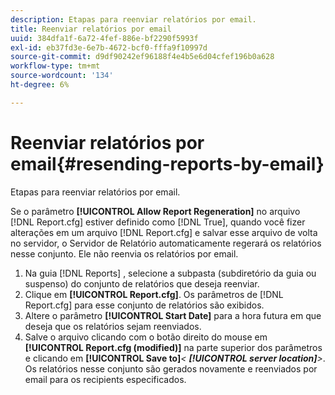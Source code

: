 ```yaml
---
description: Etapas para reenviar relatórios por email.
title: Reenviar relatórios por email
uuid: 384dfa1f-6a72-4fef-886e-bf2290f5993f
exl-id: eb37fd3e-6e7b-4672-bcf0-fffa9f10997d
source-git-commit: d9df90242ef96188f4e4b5e6d04cfef196b0a628
workflow-type: tm+mt
source-wordcount: '134'
ht-degree: 6%

---
```


# Reenviar relatórios por email{#resending-reports-by-email}

Etapas para reenviar relatórios por email.

Se o parâmetro **[!UICONTROL Allow Report Regeneration]** no arquivo [!DNL Report.cfg] estiver definido como [!DNL True], quando você fizer alterações em um arquivo [!DNL Report.cfg] e salvar esse arquivo de volta no servidor, o Servidor de Relatório automaticamente regerará os relatórios nesse conjunto. Ele não reenvia os relatórios por email.

1. Na guia [!DNL Reports] , selecione a subpasta (subdiretório da guia ou suspenso) do conjunto de relatórios que deseja reenviar.
1. Clique em **[!UICONTROL Report.cfg]**. Os parâmetros de [!DNL Report.cfg] para esse conjunto de relatórios são exibidos.
1. Altere o parâmetro **[!UICONTROL Start Date]** para a hora futura em que deseja que os relatórios sejam reenviados.
1. Salve o arquivo clicando com o botão direito do mouse em **[!UICONTROL Report.cfg (modified)]** na parte superior dos parâmetros e clicando em **[!UICONTROL Save to]***&lt; **[!UICONTROL server location]**>*.
Os relatórios nesse conjunto são gerados novamente e reenviados por email para os recipients especificados.
